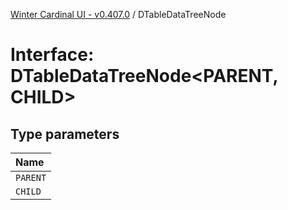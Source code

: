 [Winter Cardinal UI - v0.407.0](../index.md) / DTableDataTreeNode

# Interface: DTableDataTreeNode\<PARENT, CHILD\>

## Type parameters

| Name |
| :------ |
| `PARENT` |
| `CHILD` |
